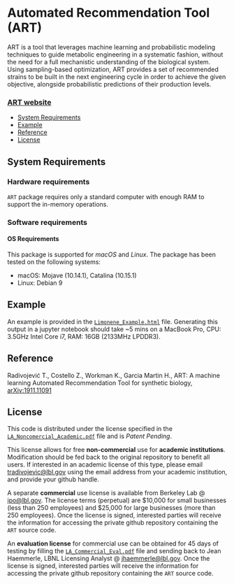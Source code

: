 # Automated Recommendation Tool (ART)

ART is a tool that leverages machine learning and probabilistic modeling techniques to guide metabolic engineering in a systematic fashion, without the need for a full mechanistic understanding of the biological system. Using sampling-based optimization, ART provides a set of recommended strains to be built in the next engineering cycle in order to achieve the given objective, alongside probabilistic predictions of their production levels.

### [ART website](https://sites.google.com/lbl.gov/art)



<!-- - [Documentation](#documentation) -->
- [System Requirements](#system-requirements)
- [Example](#example)
- [Reference](#reference)
- [License](#license)

## System Requirements

### Hardware requirements
`ART` package requires only a standard computer with enough RAM to support the in-memory operations.

### Software requirements
#### OS Requirements
This package is supported for *macOS* and *Linux*. The package has been tested on the following systems:
+ macOS: Mojave (10.14.1), Catalina (10.15.1)
+ Linux: Debian 9

## Example

An example is provided in the [`Limonene_Example.html`](https://htmlpreview.github.io/?https://github.com/JBEI/ART/blob/master/Limonene_Example.html) file.
Generating this output in a jupyter notebook should take ~5 mins on a MacBook Pro, CPU: 3.5GHz Intel Core i7, RAM: 16GB (2133MHz LPDDR3).


## Reference

Radivojević T., Costello Z., Workman K., Garcia Martin H., ART: A machine learning Automated Recommendation Tool for synthetic biology, [arXiv:1911.11091](https://arxiv.org/abs/1911.11091)


## License

This code is distributed under the license specified in the [`LA_Noncomercial_Academic.pdf`](https://github.com/JBEI/ART/blob/master/LA_Noncomercial_Academic.pdf) file and is *Patent Pending*.

This license allows for free **non-commercial** use for **academic institutions**. Modification should be fed back to the original repository to benefit all users. If interested in an academic license of this type, please email tradivojevic@lbl.gov using the email address from your academic institution, and provide your github handle.  

A separate **commercial** use license is available from Berkeley Lab @ ipo@lbl.gov. The license terms (perpetual) are $10,000 for small businesses (less than 250 employees) and $25,000 for large businesses (more than 250 employees). Once the license is signed, interested parties will receive the information for accessing the private github repository containing the `ART` source code.

An **evaluation license** for commercial use can be obtained for 45 days of testing by filling the [`LA_Commercial_Eval.pdf`](https://github.com/JBEI/ART/blob/master/LA_Commercial_Eval.pdf) file and sending back to Jean Haemmerle, LBNL Licensing Analyst @ jhaemmerle@lbl.gov. Once the license is signed, interested parties will receive the information for accessing the private github repository containing the `ART` source code.

